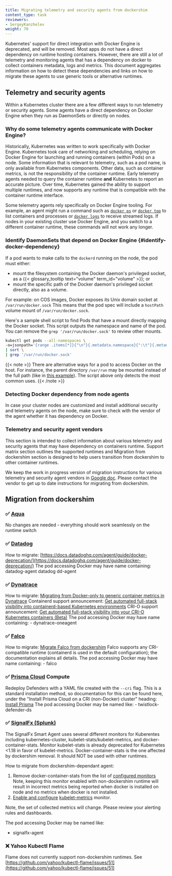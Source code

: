 ```yaml
---
title: Migrating telemetry and security agents from dockershim
content_type: task 
reviewers:
- SergeyKanzhelev
weight: 70
---
```


<!-- overview -->

Kubernetes' support for direct integration with Docker Engine is deprecated, and will be removed. Most apps do not have a direct dependency on runtime hosting containers. However, there are still a lot of telemetry and monitoring agents that has a dependency on docker to collect containers metadata, logs and metrics. This document aggregates information on how to detect these dependencies and links on how to migrate these agents to use generic tools or alternative runtimes.

## Telemetry and security agents

Within a Kubernetes cluster there are a few different ways to run telemetry or security agents.
Some agents have a direct dependency on Docker Engine when they run as DaemonSets or
directly on nodes.

### Why do some telemetry agents communicate with Docker Engine?

Historically, Kubernetes was written to work specifically with Docker Engine.
Kubernetes took care of networking and scheduling, relying on Docker Engine for launching
and running containers (within Pods) on a node. Some information that is relevant to telemetry,
such as a pod name, is only available from Kubernetes components. Other data, such as container
metrics, is not the responsibility of the container runtime. Early telemetry agents needed to query the
container runtime **and** Kubernetes to report an accurate picture. Over time, Kubernetes gained
the ability to support multiple runtimes, and now supports any runtime that is compatible with
the container runtime interface.

Some telemetry agents rely specifically on Docker Engine tooling. For example, an agent
might run a command such as
[`docker ps`](https://docs.docker.com/engine/reference/commandline/ps/)
or [`docker top`](https://docs.docker.com/engine/reference/commandline/top/) to list
containers and processes or [`docker logs`](https://docs.docker.com/engine/reference/commandline/logs/)
to receive streamed logs. If nodes in your existing cluster use
Docker Engine, and you switch to a different container runtime,
these commands will not work any longer.

### Identify DaemonSets that depend on Docker Engine {#identify-docker-dependency}

If a pod wants to make calls to the `dockerd` running on the node, the pod must either:

- mount the filesystem containing the Docker daemon's privileged socket, as a
  {{< glossary_tooltip text="volume" term_id="volume" >}}; or
- mount the specific path of the Docker daemon's privileged socket directly, also as a volume.

For example: on COS images, Docker exposes its Unix domain socket at
`/var/run/docker.sock` This means that the pod spec will include a
`hostPath` volume mount of `/var/run/docker.sock`.

Here's a sample shell script to find Pods that have a mount directly mapping the
Docker socket. This script outputs the namespace and name of the pod. You can
remove the `grep '/var/run/docker.sock'` to review other mounts.

```bash
kubectl get pods --all-namespaces \
-o=jsonpath='{range .items[*]}{"\n"}{.metadata.namespace}{":\t"}{.metadata.name}{":\t"}{range .spec.volumes[*]}{.hostPath.path}{", "}{end}{end}' \
| sort \
| grep '/var/run/docker.sock'
```

{{< note >}}
There are alternative ways for a pod to access Docker on the host. For instance, the parent
directory `/var/run` may be mounted instead of the full path (like in [this
example](https://gist.github.com/itaysk/7bc3e56d69c4d72a549286d98fd557dd)).
The script above only detects the most common uses.
{{< /note >}}

### Detecting Docker dependency from node agents

In case your cluster nodes are customized and install additional security and
telemetry agents on the node, make sure to check with the vendor of the agent whether it has dependency on Docker.

### Telemetry and security agent vendors
This section is intended to collect information about various telemetry and security agents that may have dependency on containers runtime. Support matrix section outlines the supported runtimes and Migration from dockershim section is designed to help users transition from dockershim to other container runtimes.

We keep the work in progress version of migration instructions for various telemetry and security agent vendors
in [Google doc](https://docs.google.com/document/d/1ZFi4uKit63ga5sxEiZblfb-c23lFhvy6RXVPikS8wf0/edit#).
Please contact the vendor to get up to date instructions for migrating from dockershim.

## Migration from dockershim
### ✅ [Aqua](https://www.aquasec.com)
No changes are needed - everything should work seamlessly on the runtime switch
### ✅ [Datadog](https://www.datadoghq.com/product/)
How to migrate:
[https://docs.datadoghq.com/agent/guide/docker-deprecation/](https://docs.datadoghq.com/agent/guide/docker-deprecation/)
The pod accessing Docker may have name containing: 
datadog-agent
datadog
dd-agent
### ✅ [Dynatrace](https://www.dynatrace.com/)
How to migrate:
[Migrating from Docker-only to generic container metrics in Dynatrace](https://community.dynatrace.com/t5/Best-practices/Migrating-from-Docker-only-to-generic-container-metrics-in/m-p/167030#M49)
Containerd support announcement: [Get automated full-stack visibility into
containerd-based Kubernetes
environments](https://www.dynatrace.com/news/blog/get-automated-full-stack-visibility-into-containerd-based-kubernetes-environments/)
CRI-O support announcement: [Get automated full-stack visibility into your CRI-O
Kubernetes containers
(Beta)](https://www.dynatrace.com/news/blog/get-automated-full-stack-visibility-into-your-cri-o-kubernetes-containers-beta/)
The pod accessing Docker may have name containing: 
	- dynatrace-oneagent
### ✅  [Falco](https://falco.org)
How to migrate:
[Migrate Falco from dockershim](https://falco.org/docs/getting-started/deployment/#docker-deprecation-in-kubernetes)
Falco supports any CRI-compatible runtime (containerd is used in the default configuration); the documentation explains all details.
The pod accessing Docker may have name containing: 
		- falco
### ✅   [Prisma Cloud](https://docs.paloaltonetworks.com/prisma/prisma-cloud.html) Compute
Redeploy Defenders with a YAML file created with the `--cri` flag. This is a standard installation method, so documentation for this can be found here, under the "Install Prisma Cloud on a CRI (non-Docker) cluster" heading:
[Install Prisma](https://docs.paloaltonetworks.com/prisma/prisma-cloud/prisma-cloud-admin-compute/install/install_kubernetes.html)
The pod accessing Docker may be named like:
	-	twistlock-defender-ds
### ✅   [SignalFx (Splunk)](https://www.splunk.com/en_us/investor-relations/acquisitions/signalfx.html)
The SignalFx Smart Agent uses several different monitors for Kuberentes including kubernetes-cluster, kubelet-stats/kubelet-metrics, and docker-container-stats. Monitor kubelet-stats is already deprecated for Kubernetes <1.18 in favor of kubelet-metrics. Docker-container-stats is the one affected by dockershim removal. It should NOT be used with other runtimes.


How to migrate from dockershim-dependant agent:
1. Remove docker-container-stats from the list of [configured
monitors](https://docs.signalfx.com/en/latest/integrations/agent/monitors/_monitor-config.html.)  Note, keeping this monitor enabled with non-dockershim runtime will result in incorrect metrics being reported when docker is installed on node and no metrics when docker is not installed.
2. [Enable and
configure](https://docs.signalfx.com/en/latest/integrations/agent/monitors/_monitor-config.html)
[kubelet-metrics](https://docs.signalfx.com/en/latest/integrations/agent/monitors/kubelet-metrics.html) monitor.

Note, the set of collected metrics will change. Please review your alerting rules and dashboards.

The pod accessing Docker may be named like:
 
  -  signalfx-agent
### ❌ Yahoo Kubectl Flame

Flame does not currently support non-dockershim runtimes. See
[https://github.com/yahoo/kubectl-flame/issues/51](https://github.com/yahoo/kubectl-flame/issues/51)
